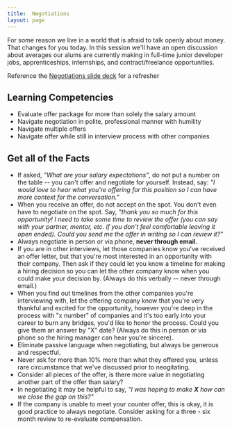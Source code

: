 ```yaml
---
title:  Negotiations
layout: page
---
```


For some reason we live in a world that is afraid to talk openly about money. That changes for you today. In this session we'll have an open discussion about averages our alums are currently making in full-time junior developer jobs, apprenticeships, internships, and contract/freelance opportunities.

Reference the [Negotiations slide deck](../files/negotiations.pdf) for a refresher

## Learning Competencies
- Evaluate offer package for more than solely the salary amount
- Navigate negotiation in polite, professional manner with humility
- Navigate multiple offers
- Navigate offer while still in interview process with other companies


## Get all of the Facts
- If asked, *"What are your salary expectations"*, do not put a number on the table -- you can't offer and negotiate for yourself. Instead, say: *"I would love to hear what you're offering for this position so I can have more context for the conversation."*
- When you receive an offer, do not accept on the spot. You don't even have to negotiate on the spot. Say, *"thank you so much for this opportunity! I need to take some time to review the offer (you can say with your partner, mentor, etc. if you don't feel comfortable leaving it open ended). Could you send me the offer in writing so I can review it?"*
- Always negotiate in person or via phone, **never through email.**
- If you are in other interviews, let those companies know you've received an offer letter, but that you're most interested in an opportunity with their company. Then ask if they could let you know a timeline for making a hiring decision so you can let the other company know when you could make your decision by. (Always do this verbally -- never through email.)
- When you find out timelines from the other companies you're interviewing with, let the offering company know that you're very thankful and excited for the opportunity, however you're deep in the process with "x number" of companies and it's too early into your career to burn any bridges, you'd like to honor the process. Could you give them an answer by "X" date? (Always do this in person or via phone so the hiring manager can hear you're sincere).
- Eliminate passive language when negotiating, but always be generous and respectful.
- Never ask for more than 10% more than what they offered you, unless rare circumstance that we've discussed prior to neogitating.
- Consider all pieces of the offer, is there more value in negotiating another part of the offer than salary?
- In negotiating it may be helpful to say, *"I was hoping to make **X** how can we close the gap on this?"*
- If the company is unable to meet your counter offer, this is okay, it is good practice to always negotiate. Consider asking for a three - six month review to re-evaluate compensation.
